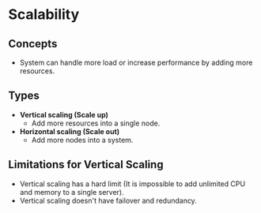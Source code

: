# Scalability

## Concepts
- System can handle more load or increase performance by adding more resources.

## Types
- **Vertical scaling (Scale up)**
   - Add more resources into a single node.
- **Horizontal scaling (Scale out)**
   - Add more nodes into a system.

## Limitations for Vertical Scaling
- Vertical scaling has a hard limit (It is impossible to add unlimited CPU and memory to a single server).
- Vertical scaling doesn't have failover and redundancy.
